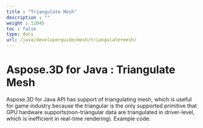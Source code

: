 ```yaml
---
title : "Triangulate Mesh" 
description : "" 
weight : 12045 
toc : false
type: docs
url: /java/developerguide/mesh/triangulate+mesh/
---
```


# Aspose.3D for Java : Triangulate Mesh


Aspose.3D for Java API has support of triangulating mesh, which is useful for game industry because the triangular is the only supported primitive that GPU hardware supports(non-triangular data are triangulated in driver-level, which is inefficient in real-time rendering). Example code:


